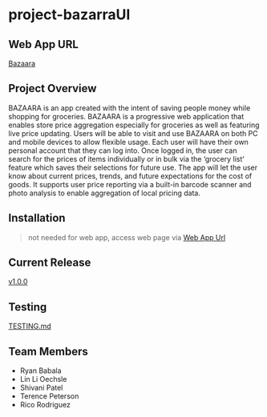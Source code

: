 ﻿# project-bazarraUI
 
## Web App URL
[Bazaara](bazaara-342116.web.app)

## Project Overview
BAZAARA is an app created with the intent of saving people money while shopping for groceries. BAZAARA is a progressive web application that enables store price aggregation especially for groceries as well as featuring live price updating. Users will be able to visit and use BAZAARA on both PC and mobile devices to allow flexible usage. Each user will have their own personal account that they can log into. Once logged in, the user can search for the prices of items individually or in bulk via the ‘grocery list’ feature which saves their selections for future use. The app will let the user know about current prices, trends, and future expectations for the cost of goods. It supports user price reporting via a built-in barcode scanner and photo analysis to enable aggregation of local pricing data. 

## Installation
> not needed for web app, access web page via [Web App Url](#web-app-url)

## Current Release 
[v1.0.0](https://github.com/Capstone-Projects-2022-Spring/project_bazaaraUI/releases/tag/v1.0.0)

## Testing
[TESTING.md](https://github.com/Capstone-Projects-2022-Spring/project_bazaaraUI/blob/v1.0.0/TESTING.md)
## Team Members
- Ryan Babala
- Lin Li Oechsle
- Shivani Patel
- Terence Peterson
- Rico Rodriguez

